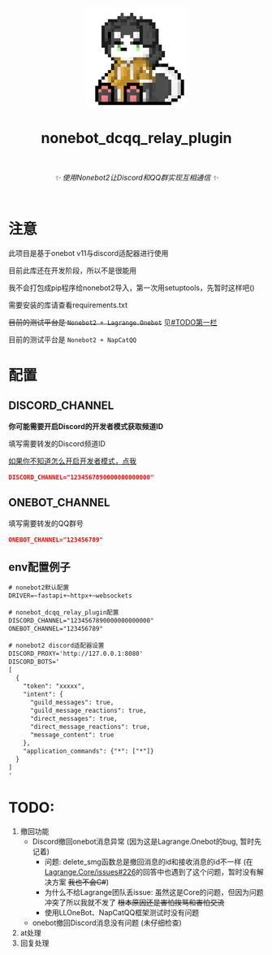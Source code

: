 <p align="center">
  <img src="https://raw.githubusercontent.com/PawTeamClub/.github/main/paw_temporary_icons.png" width="200" height="200">
</p>

<div align="center">
  
# nonebot_dcqq_relay_plugin

<br />

_✨ 使用Nonebot2让Discord和QQ群实现互相通信 ✨_

<br />

</div>

# 注意

此项目是基于onebot v11与discord适配器进行使用

目前此库还在开发阶段，所以不是很能用

我不会打包成pip程序给nonebot2导入，第一次用setuptools，先暂时这样吧()

需要安装的库请查看requirements.txt

~~目前的测试平台是 `Nonebot2 + Lagrange.Onebot`~~ 见[#TODO第一栏](#todo)

目前的测试平台是 `Nonebot2 + NapCatQQ`

# 配置

## DISCORD_CHANNEL

**你可能需要开启Discord的开发者模式获取频道ID**

填写需要转发的Discord频道ID

[如果你不知道怎么开启开发者模式，点我](https://beebom.com/how-enable-disable-developer-mode-discord/#:~:text=Turn%20on%20Discord%20Developer%20Mode%20%28Android%2C%20iOS%29%201,access%20the%20IDs%20of%20channels%20and%20messages.%20)

```json
DISCORD_CHANNEL="1234567890000000000000"
```

## ONEBOT_CHANNEL

填写需要转发的QQ群号

```json
ONEBOT_CHANNEL="123456789"
```

## env配置例子

```
# nonebot2默认配置
DRIVER=~fastapi+~httpx+~websockets

# nonebot_dcqq_relay_plugin配置
DISCORD_CHANNEL="1234567890000000000000"
ONEBOT_CHANNEL="123456789"

# nonebot2 discord适配器设置
DISCORD_PROXY='http://127.0.0.1:8080'
DISCORD_BOTS='
[
  {
    "token": "xxxxx",
    "intent": {
      "guild_messages": true,
      "guild_message_reactions": true,
      "direct_messages": true,
      "direct_message_reactions": true,
      "message_content": true
    },
    "application_commands": {"*": ["*"]}
  }
]
'
```

# TODO:

1. 撤回功能
    - Discord撤回onebot消息异常 (因为这是Lagrange.Onebot的bug, 暂时先记着)
        - 问题: delete_smg函数总是撤回消息的id和接收消息的id不一样  (在[Lagrange.Core/issues#226](https://github.com/LagrangeDev/Lagrange.Core/issues/226#issuecomment-2009693106)的回答中也遇到了这个问题，暂时没有解决方案 ~~我也不会C#~~)
        - 为什么不给Lagrange团队丢issue: 虽然这是Core的问题，但因为问题冲突了所以我就不发了 ~~根本原因还是害怕挨骂和害怕交流~~
        - 使用LLOneBot、NapCatQQ框架测试时没有问题
    - onebot撤回Discord消息没有问题 (未仔细检查)
2. at处理
3. 回复处理
